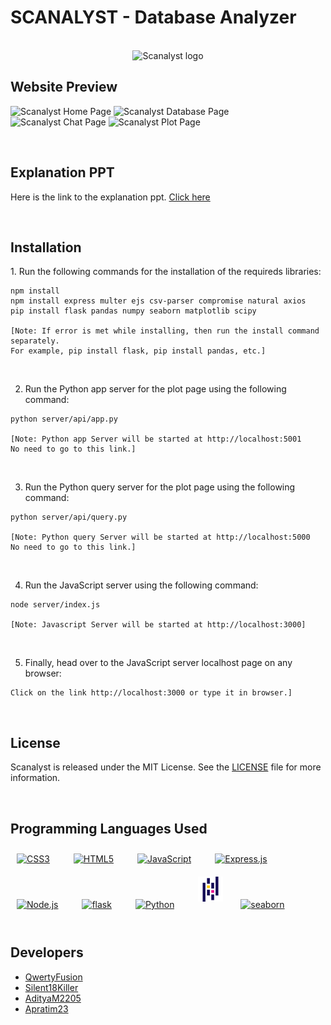 <h1>SCANALYST - Database Analyzer</h1>
<p align="center">
  <br/>
  <img src="https://github.com/QwertyFusion/Database-Analyzer/blob/main/public/images/logo.png" alt="Scanalyst logo"/>
</p>
<h2>Website Preview</h2>
<p><img src="https://github.com/QwertyFusion/Database-Analyzer/blob/main/preview/home.png" alt="Scanalyst Home Page" width="48%"/>
<img src="https://github.com/QwertyFusion/Database-Analyzer/blob/main/preview/database.png" alt="Scanalyst Database Page" width="48%"/>
<img src="https://github.com/QwertyFusion/Database-Analyzer/blob/main/preview/chat.png" alt="Scanalyst Chat Page" width="48%"/>
<img src="https://github.com/QwertyFusion/Database-Analyzer/blob/main/preview/plot.png" alt="Scanalyst Plot Page" width="48%"/></p>
<br/>
<h2>Explanation PPT</h2>
<p>Here is the link to the explanation ppt. <a href="https://github.com/QwertyFusion/Database-Analyzer/blob/main/ppt/Scanalyst%20-%20Intel%20Unnati.pdf">Click here</a></p>
<br/>
<h2>Installation</h2>
1. Run the following commands for the installation of the requireds libraries:

```
npm install
npm install express multer ejs csv-parser compromise natural axios
pip install flask pandas numpy seaborn matplotlib scipy

[Note: If error is met while installing, then run the install command separately. 
For example, pip install flask, pip install pandas, etc.]
```
<br/>

2. Run the Python app server for the plot page using the following command:
```
python server/api/app.py

[Note: Python app Server will be started at http://localhost:5001
No need to go to this link.]
```
<br/>  

3. Run the Python query server for the plot page using the following command:
```
python server/api/query.py

[Note: Python query Server will be started at http://localhost:5000
No need to go to this link.]
```
<br/>

4. Run the JavaScript server using the following command:
```
node server/index.js

[Note: Javascript Server will be started at http://localhost:3000]
```
<br/>

5. Finally, head over to the JavaScript server localhost page on any browser:
```
Click on the link http://localhost:3000 or type it in browser.]
```
<br/>
<h2>License</h2>
<p>Scanalyst is released under the MIT License. See the <a href="https://github.com/QwertyFusion/Database-Analyzer/blob/main/LICENSE">LICENSE</a> file for more information.</p>
<br/>
<h2>Programming Languages Used</h2>
  <div align="left">  
    <a href="https://www.w3schools.com/css/" target="_blank"><img style="margin: 10px" src="https://profilinator.rishav.dev/skills-assets/css3-original-wordmark.svg" alt="CSS3" height="50" /></a>&emsp;
    <a href="https://en.wikipedia.org/wiki/HTML5" target="_blank"><img style="margin: 10px" src="https://profilinator.rishav.dev/skills-assets/html5-original-wordmark.svg" alt="HTML5" height="50" /></a>&emsp;
    <a href="https://www.javascript.com/" target="_blank"><img style="margin: 10px" src="https://profilinator.rishav.dev/skills-assets/javascript-original.svg" alt="JavaScript" height="50" /></a>&emsp;
    <a href="https://expressjs.com/" target="_blank"><img style="margin: 10px" src="https://profilinator.rishav.dev/skills-assets/express-original-wordmark.svg" alt="Express.js" height="50" /></a>&emsp;
    <a href="https://nodejs.org/" target="_blank"><img style="margin: 10px" src="https://profilinator.rishav.dev/skills-assets/nodejs-original-wordmark.svg" alt="Node.js" height="50" /></a>&emsp;
    <a href="https://flask.palletsprojects.com/" target="_blank" rel="noreferrer"><img style="margin: 10px" src="https://www.vectorlogo.zone/logos/pocoo_flask/pocoo_flask-icon.svg" alt="flask" width="40" height="40"/></a>&emsp;
    <a href="https://www.python.org/" target="_blank"><img style="margin: 10px" src="https://profilinator.rishav.dev/skills-assets/python-original.svg" alt="Python" height="50" /></a>&emsp;
    <a href="https://pandas.pydata.org/" target="_blank" rel="noreferrer"><img style="margin: 10px" src="https://raw.githubusercontent.com/devicons/devicon/2ae2a900d2f041da66e950e4d48052658d850630/icons/pandas/pandas-original.svg" alt="pandas" width="40" height="40"/></a>&emsp;
    <a href="https://seaborn.pydata.org/" target="_blank" rel="noreferrer"><img src="https://seaborn.pydata.org/_images/logo-mark-lightbg.svg" alt="seaborn" width="40" height="40"/> </a>
</div>
<br/>
<h2>Developers</h2>
<ul>
    <li><a href="https://github.com/QwertyFusion">QwertyFusion</a></li>
    <li><a href="https://github.com/Silent18Killer">Silent18Killer</a></li>
    <li><a href="https://github.com/AdityaM2205">AdityaM2205</a></li>
    <li><a href="https://github.com/Apratim23">Apratim23</a></li>
</ul>
